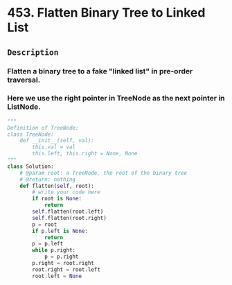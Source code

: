 # 453. Flatten Binary Tree to Linked List
## `Description`
### Flatten a binary tree to a fake "linked list" in pre-order traversal.
### Here we use the right pointer in TreeNode as the next pointer in ListNode.
```python
"""
Definition of TreeNode:
class TreeNode:
    def __init__(self, val):
        this.val = val
        this.left, this.right = None, None
"""
class Solution:
    # @param root: a TreeNode, the root of the binary tree
    # @return: nothing
    def flatten(self, root):
        # write your code here
        if root is None:
            return
        self.flatten(root.left)
        self.flatten(root.right)
        p = root
        if p.left is None:
            return
        p = p.left
        while p.right:
            p = p.right
        p.right = root.right
        root.right = root.left
        root.left = None
```
